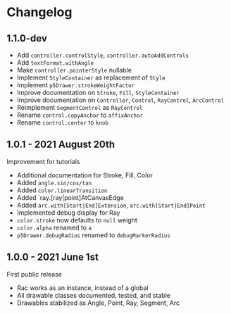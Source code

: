 Changelog
=========

1.1.0-dev
---------
+ Add `controller.controlStyle`, `controller.autoAddControls`
+ Add `textFormat.withAngle`
+ Make `controller.pointerStyle` nullable
+ Implement `StyleContainer` as replacement of `Style`
+ Implement `p5Drawer.strokeWeightFactor`
+ Improve documentation on `Stroke`, `Fill`, `StyleContainer`
+ Improve documentation on `Controller`, `Control`, `RayControl`, `ArcControl`
+ Reimplement `SegmentControl` as `RayControl`
+ Rename `control.copyAnchor` to `affixAnchor`
+ Rename `control.center` to `knob`


1.0.1 - 2021 August 20th
------------------------
Improvement for tutorials
+ Additional documentation for Stroke, Fill, Color
+ Added `angle.sin/cos/tan`
+ Added `color.linearTransition`
+ Added `ray.[ray|point]AtCanvasEdge
+ Added `arc.with[Start|End]Extension`, `arc.with[Start|End]Point`
+ Implemented debug display for Ray
+ `color.stroke` now defaults to `null` weight
+ `color.alpha` renamed to `a`
+ `p5Drawer.debugRadius` renamed to `debugMarkerRadius`


1.0.0 - 2021 June 1st
---------------------
First public release
+ Rac works as an instance, instead of a global
+ All drawable classes documented, tested, and stable
+ Drawables stabilized as Angle, Point, Ray, Segment, Arc

